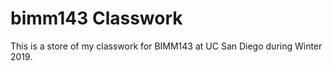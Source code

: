 # bimm143 Classwork

This is a store of my classwork for BIMM143 at UC San Diego during Winter 2019.

